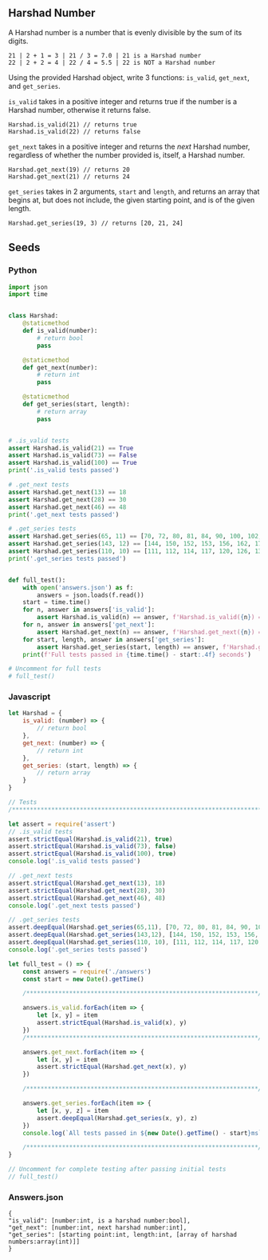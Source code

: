 ## Harshad Number

A Harshad number is a number that is evenly divisible by the sum of its digits.

```
21 | 2 + 1 = 3 | 21 / 3 = 7.0 | 21 is a Harshad number
22 | 2 + 2 = 4 | 22 / 4 = 5.5 | 22 is NOT a Harshad number
```

Using the provided Harshad object, write 3 functions: `is_valid`, `get_next`, and
`get_series`.

`is_valid` takes in a positive integer and returns true if the number is a 
Harshad number, otherwise it returns false.
```
Harshad.is_valid(21) // returns true
Harshad.is_valid(22) // returns false
```
`get_next` takes in a positive integer and returns the _next_ Harshad number,
regardless of whether the number provided is, itself, a Harshad number.
```
Harshad.get_next(19) // returns 20
Harshad.get_next(21) // returns 24
```
`get_series` takes in 2 arguments, `start` and `length`, and returns an array
that begins at, but does not include, the given starting point, and is of the 
given length.
```
Harshad.get_series(19, 3) // returns [20, 21, 24]
```

## Seeds
### Python
```python
import json
import time


class Harshad:
    @staticmethod
    def is_valid(number):
        # return bool
        pass

    @staticmethod
    def get_next(number):
        # return int
        pass

    @staticmethod
    def get_series(start, length):
        # return array
        pass


# .is_valid tests
assert Harshad.is_valid(21) == True
assert Harshad.is_valid(73) == False
assert Harshad.is_valid(100) == True
print('.is_valid tests passed')

# .get_next tests
assert Harshad.get_next(13) == 18
assert Harshad.get_next(28) == 30
assert Harshad.get_next(46) == 48
print('.get_next tests passed')

# .get_series tests
assert Harshad.get_series(65, 11) == [70, 72, 80, 81, 84, 90, 100, 102, 108, 110, 111]
assert Harshad.get_series(143, 12) == [144, 150, 152, 153, 156, 162, 171, 180, 190, 192, 195, 198]
assert Harshad.get_series(110, 10) == [111, 112, 114, 117, 120, 126, 132, 133, 135, 140]
print('.get_series tests passed')


def full_test():
    with open('answers.json') as f:
        answers = json.loads(f.read())
    start = time.time()
    for n, answer in answers['is_valid']:
        assert Harshad.is_valid(n) == answer, f'Harshad.is_valid({n}) = {Harshad.is_valid(n)} != {answer}'
    for n, answer in answers['get_next']:
        assert Harshad.get_next(n) == answer, f'Harshad.get_next({n}) = {Harshad.get_next(n)} != {answer}'
    for start, length, answer in answers['get_series']:
        assert Harshad.get_series(start, length) == answer, f'Harshad.get_series({start}, {length}) = {Harshad.get_series(start, length)} != {answer}'
    print(f'Full tests passed in {time.time() - start:.4f} seconds')

# Uncomment for full tests
# full_test()

```

### Javascript
```javascript
let Harshad = {
    is_valid: (number) => {
        // return bool
    },
    get_next: (number) => {
        // return int
    },
    get_series: (start, length) => {
        // return array
    }
}

// Tests
/*************************************************************************************/

let assert = require('assert')
// .is_valid tests
assert.strictEqual(Harshad.is_valid(21), true)
assert.strictEqual(Harshad.is_valid(73), false)
assert.strictEqual(Harshad.is_valid(100), true)
console.log('.is_valid tests passed')

// .get_next tests
assert.strictEqual(Harshad.get_next(13), 18)
assert.strictEqual(Harshad.get_next(28), 30)
assert.strictEqual(Harshad.get_next(46), 48)
console.log('.get_next tests passed')

// .get_series tests
assert.deepEqual(Harshad.get_series(65,11), [70, 72, 80, 81, 84, 90, 100, 102, 108, 110, 111])
assert.deepEqual(Harshad.get_series(143,12), [144, 150, 152, 153, 156, 162, 171, 180, 190, 192, 195, 198])
assert.deepEqual(Harshad.get_series(110, 10), [111, 112, 114, 117, 120, 126, 132, 133, 135, 140])
console.log('.get_series tests passed')

let full_test = () => {
    const answers = require('./answers')
    const start = new Date().getTime()

    /*****************************************************************/

    answers.is_valid.forEach(item => {
        let [x, y] = item
        assert.strictEqual(Harshad.is_valid(x), y)
    })
    /*****************************************************************/

    answers.get_next.forEach(item => {
        let [x, y] = item
        assert.strictEqual(Harshad.get_next(x), y)
    })

    /*****************************************************************/

    answers.get_series.forEach(item => {
        let [x, y, z] = item
        assert.deepEqual(Harshad.get_series(x, y), z)
    })
    console.log(`All tests passed in ${new Date().getTime() - start}ms`)

    /*****************************************************************/
}

// Uncomment for complete testing after passing initial tests
// full_test()

```

### Answers.json
```
{
"is_valid": [number:int, is a harshad number:bool],
"get_next": [number:int, next harshad number:int],
"get_series": [starting point:int, length:int, [array of harshad numbers:array(int)]]
}
```


